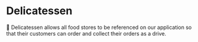 # Delicatessen

🔴 Delicatessen allows all food stores to be referenced on our application so that their customers can order and collect their orders as a drive. 
